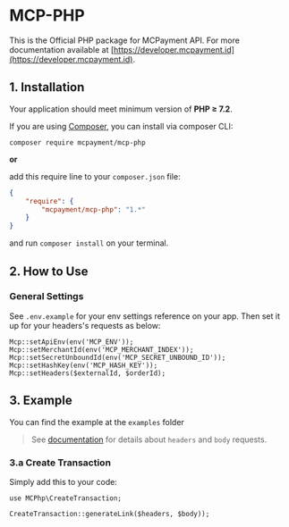 MCP-PHP
===============

This is the Official PHP package for MCPayment API.
For more documentation available at [https://developer.mcpayment.id](https://developer.mcpayment.id).



## 1. Installation

Your application should meet minimum version of **PHP ≥ 7.2**.

If you are using [Composer](https://getcomposer.org), you can install via composer CLI:

```
composer require mcpayment/mcp-php
```

**or**

add this require line to your `composer.json` file:

```json
{
    "require": {
        "mcpayment/mcp-php": "1.*"
    }
}
```

and run `composer install` on your terminal.


## 2. How to Use

### General Settings

See `.env.example` for your env settings reference on your app. Then set it up for your headers's requests as below:
```
Mcp::setApiEnv(env('MCP_ENV'));
Mcp::setMerchantId(env('MCP_MERCHANT_INDEX'));
Mcp::setSecretUnboundId(env('MCP_SECRET_UNBOUND_ID'));
Mcp::setHashKey(env('MCP_HASH_KEY'));
Mcp::setHeaders($externalId, $orderId);
```

## 3. Example
You can find the example at the `examples` folder
> See [documentation](https://developer.mcpayment.id) for details about `headers` and `body` requests.


### 3.a Create Transaction
Simply add this to your code:
```
use MCPhp\CreateTransaction;

CreateTransaction::generateLink($headers, $body));
```
<!-- the readme hasn't done -->
